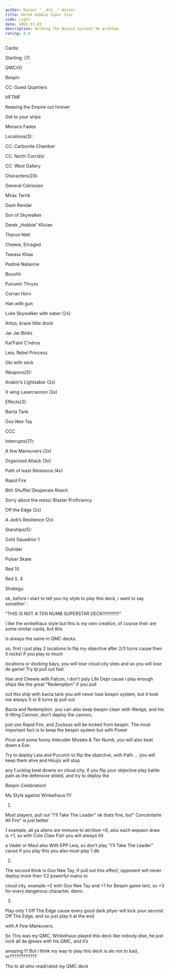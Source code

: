 ```yaml
---
author: Daniel "__dth__" Winter
title: Derek Hobbie Super Star
side: Light
date: 2002-01-03
description: Holding the Bespin System? No problem.
rating: 4.0
---
```

Cards: 

Starting: (7)

QMC/IO
Bespin
CC: Guest Quartiers
HFTMF
Keeping the Empire out forever
Get to your ships
Menace Fades

Locations(3):

CC: Carbonite Chamber
CC: North Corridor
CC: West Gallery

Characters(20):

General Calrissian
Mirax Terrik
Dash Rendar
Son of Skywalker
Derek &#8222;Hobbie&#8220; Klivian
Theron Nett
Chewie, Enraged
Tawass Khaa
Padmé Naberrie
Boushh
Pucumir Thryss
Corran Horn
Han with gun
Luke Skywalker with saber (2x)
Artoo, brave little droid
Jar Jar Binks
Kal&#8217;Falnl C&#8217;ndros
Leia, Rebel Princess
Obi with stick

Weapons(5):

Anakin&#8217;s Lightsaber (2x)
X wing Lasercannon (3x)

Effects(3):

Bacta Tank
Goo Nee Tay
CCC

Interrupts(17):

A few Maneuvers (3x)
Organized Attack (3x)
Path of least Reistance (4x)
Rapid Fire
Bith Shuffle/ Desperate Reach
Sorry about the mess/ Blaster Proficiency
Off the Edge (2x)
A Jedi&#8217;s Resilience (2x)

Starships(5):

Gold Squadron 1 
Outrider
Pulser Skate
Red 10
Red S. 4


Strategy: 

ok, before i start to tell you my style to play this deck, i want to say somethin&#8217; : 

"THIS IS NOT A TEN NUMB SUPERSTAR DECK!!!!!!!!!!!!!" 

i like the winkelhaus style but this is my own creation, of course their are some similar cards, but this 
is always the same in QMC decks. 


so, first i just play 2 locations to flip my objective after 2/3 turns cause then it rocks! if you play to much 
locations or docking bays, you will lose cloud city sites and so you will lose da game! Try tp pull out fast 
Han and Chewie with Falcon, i don&#8217;t paly Life Dept cause i play enough ships like the great "Redemption" if you pull 
out this ship with bacta tank you will never lose bespin system, but it took me always 5 or 6 turns tp pull out 
Bacta and Redemption. you can also keep bespin clean with Wedge, and his X-Wing Cannon, don&#8217;t deploy the cannon, 
just use Rapid Fire, and Zuckuss will be kicked from bespin. The most important fact is to keep the bespin system but with Power 
Pivot and some funny Interuder Missles & Ten Numb, you will also beat down a Exe. 

Try to deploy Leia and Pucumir to flip the objective, with Path ... you will keep them alive and Houjix will stop 
any f.ucking beat downs on cloud city, if you flip your objective play battle paln as the defensive shield, and try to deploy the 
Bespin Celebration! 



My Style against Winkelhaus !!!! 


1. 

Most players, pull out "I&#8217;ll Take The Leader" ok thats fine, but" Concentarte All Fire" is just better 
1 example, all ya aliens are immune to atrrition <6, also each wepaon draw is +1, so with Colo Claw Fish you will always hit 
a Vader or Maul also With EPP Leia, so don&#8217;t play "I&#8217;ll Take The Leader" cause if you play this you also must play 1 db. 


2. 

The second think is Goo Nee Tay, if pull out this effect, opponent will never deploy more then 1/2 powerful mains to 
cloud city, example +2 with Goo Nee Tay and +1 for Bespin game text, so +3 for every dangerous character, damn. 


3. 

Play only 1 Off The Edge cause every good dark pllyer will kick your second Off The Edge, and so just play it at the end 
with A Few Maneuvers. 


So This was my QMC, Winkelhaus played this deck like nobody else, he just rock all da @sses with his QMC, and it&#8217;s 
amazing !!! But i think my way to play this deck is alo not to bad, or???????????? 

Thx to all who read/rated my QMC deck 

